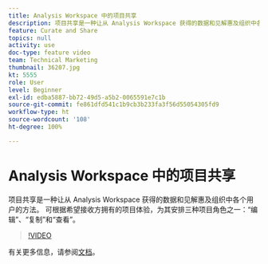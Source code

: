 ```yaml
---
title: Analysis Workspace 中的项目共享
description: 项目共享是一种让从 Analysis Workspace 获得的数据和见解惠及组织中各个用户的方法。 可根据希望接收方拥有的项目体验，为其安排三种项目角色之一：“编辑”、“复制”和“查看”。
feature: Curate and Share
topics: null
activity: use
doc-type: feature video
team: Technical Marketing
thumbnail: 36207.jpg
kt: 5555
role: User
level: Beginner
exl-id: edba5887-bb72-49d5-a5b2-0065591e7c1b
source-git-commit: fe861dfd541c1b9cb3b233fa3f56d55054305fd9
workflow-type: ht
source-wordcount: '108'
ht-degree: 100%

---
```


# Analysis Workspace 中的项目共享

项目共享是一种让从 Analysis Workspace 获得的数据和见解惠及组织中各个用户的方法。 可根据希望接收方拥有的项目体验，为其安排三种项目角色之一：“编辑”、“复制”和“查看”。

>[!VIDEO](https://video.tv.adobe.com/v/36207/?quality=12&learn=on)

有关更多信息，请参阅[文档](https://experienceleague.adobe.com/docs/analytics/analyze/analysis-workspace/curate-share/share-projects.html)。
